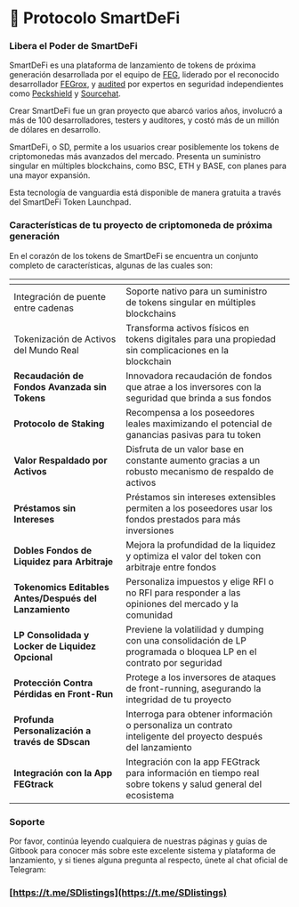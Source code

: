 # 🌟 Protocolo SmartDeFi

### **Libera el Poder de SmartDeFi**

SmartDeFi es una plataforma de lanzamiento de tokens de próxima generación desarrollada por el equipo de [FEG](https://fegtoken.com/), liderado por el reconocido desarrollador [FEGrox](https://twitter.com/lifeisdefi), y [audited](https://github.com/peckshield/publications/blob/master/audit\_reports/PeckShield-Audit-Report-FEG-SmartDeFi-v1.1.pdf) por expertos en seguridad independientes como [Peckshield](https://peckshield.com/) y [Sourcehat](https://sourcehat.com/).

Crear SmartDeFi fue un gran proyecto que abarcó varios años, involucró a más de 100 desarrolladores, testers y auditores, y costó más de un millón de dólares en desarrollo.

SmartDeFi, o SD, permite a los usuarios crear posiblemente los tokens de criptomonedas más avanzados del mercado. Presenta un suministro singular en múltiples blockchains, como BSC, ETH y BASE, con planes para una mayor expansión.

Esta tecnología de vanguardia está disponible de manera gratuita a través del SmartDeFi Token Launchpad.

### Características de tu proyecto de criptomoneda de próxima generación

En el corazón de los tokens de SmartDeFi se encuentra un conjunto completo de características, algunas de las cuales son:

<table data-card-size="large" data-column-title-hidden data-view="cards"><thead><tr><th></th><th></th><th data-hidden></th></tr></thead><tbody><tr><td>Integración de puente entre cadenas</td><td>Soporte nativo para un suministro de tokens singular en múltiples blockchains</td><td></td></tr><tr><td>Tokenización de Activos del Mundo Real</td><td>Transforma activos físicos en tokens digitales para una propiedad sin complicaciones en la blockchain</td><td></td></tr><tr><td><strong>Recaudación de Fondos Avanzada sin Tokens</strong></td><td>Innovadora recaudación de fondos que atrae a los inversores con la seguridad que brinda a sus fondos</td><td></td></tr><tr><td><strong>Protocolo de Staking</strong></td><td>Recompensa a los poseedores leales maximizando el potencial de ganancias pasivas para tu token</td><td></td></tr><tr><td><strong>Valor Respaldado por Activos</strong></td><td>Disfruta de un valor base en constante aumento gracias a un robusto mecanismo de respaldo de activos</td><td></td></tr><tr><td><strong>Préstamos sin Intereses</strong></td><td>Préstamos sin intereses extensibles permiten a los poseedores usar los fondos prestados para más inversiones</td><td></td></tr><tr><td><strong>Dobles Fondos de Liquidez para Arbitraje</strong></td><td>Mejora la profundidad de la liquidez y optimiza el valor del token con arbitraje entre fondos</td><td></td></tr><tr><td><strong>Tokenomics Editables Antes/Después del Lanzamiento</strong></td><td>Personaliza impuestos y elige RFI o no RFI para responder a las opiniones del mercado y la comunidad</td><td></td></tr><tr><td><strong>LP Consolidada y Locker de Liquidez Opcional</strong> </td><td>Previene la volatilidad y dumping con una consolidación de LP programada o bloquea LP en el contrato por seguridad</td><td></td></tr><tr><td><strong>Protección Contra Pérdidas en Front-Run</strong></td><td>Protege a los inversores de ataques de front-running, asegurando la integridad de tu proyecto</td><td></td></tr><tr><td><strong>Profunda Personalización a través de SDscan</strong></td><td>Interroga para obtener información o personaliza un contrato inteligente del proyecto después del lanzamiento</td><td></td></tr><tr><td><strong>Integración con la App FEGtrack</strong></td><td>Integración con la app FEGtrack para información en tiempo real sobre tokens y salud general del ecosistema</td><td></td></tr></tbody></table>

### Soporte

Por favor, continúa leyendo cualquiera de nuestras páginas y guías de Gitbook para conocer más sobre este excelente sistema y plataforma de lanzamiento, y si tienes alguna pregunta al respecto, únete al chat oficial de Telegram:

### [https://t.me/SDlistings](https://t.me/SDlistings)